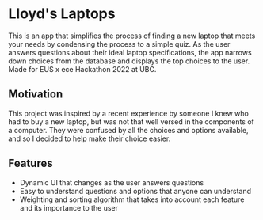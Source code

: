 # Lloyd's Laptops

This is an app that simplifies the process of finding a new laptop that meets your needs by condensing the process to a simple quiz. As the user answers questions about their ideal laptop specifications, the app narrows down choices from the database and displays the top choices to the user. Made for EUS x ece Hackathon 2022 at UBC.

## Motivation

This project was inspired by a recent experience by someone I knew who had to buy a new laptop, but was not that well versed in the components of a computer. They were confused by all the choices and options available, and so I decided to help make their choice easier.

## Features

- Dynamic UI that changes as the user answers questions
- Easy to understand questions and options that anyone can understand
- Weighting and sorting algorithm that takes into account each feature and its importance to the user


